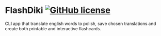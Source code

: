 # FlashDiki [![GitHub license](https://img.shields.io/github/license/Naereen/StrapDown.js.svg)](https://github.com/Naereen/StrapDown.js/blob/master/LICENSE) 
CLI app that translate english words to polish, save chosen translations and create both printable and interactive flashcards.

